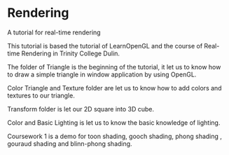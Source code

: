 # Rendering
A tutorial for real-time rendering

This tutorial is based the tutorial of LearnOpenGL and the course of Real-time Rendering in Trinity College Dulin.

The folder of Triangle is the beginning of the tutorial, it let us to know how to draw a simple triangle in window application by using OpenGL.

Color Triangle and Texture folder are let us to know how to add colors and textures to our triangle.

Transform folder is let our 2D square into 3D cube.

Color and Basic Lighting is let us to know the basic knowledge of lighting.

Coursework 1 is a demo for toon shading, gooch shading, phong shading , gouraud shading and blinn-phong shading.